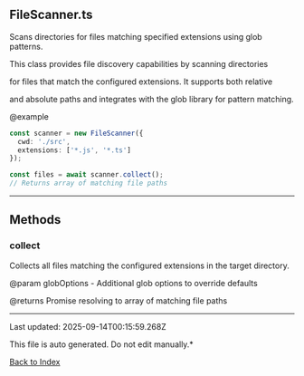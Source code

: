 ## FileScanner.ts





 Scans directories for files matching specified extensions using glob patterns.



 This class provides file discovery capabilities by scanning directories

 for files that match the configured extensions. It supports both relative

 and absolute paths and integrates with the glob library for pattern matching.



 @example

 ```typescript
 const scanner = new FileScanner({
   cwd: './src',
   extensions: ['*.js', '*.ts']
 });

 const files = await scanner.collect();
 // Returns array of matching file paths
 ```
 



---



## Methods



### **collect**

 Collects all files matching the configured extensions in the target directory.



 @param globOptions - Additional glob options to override defaults

 @returns Promise resolving to array of matching file paths

 



---



Last updated: 2025-09-14T00:15:59.268Z



This file is auto generated. Do not edit manually.*



[Back to Index](./index.md)